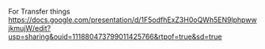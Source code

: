 For Transfer  things
https://docs.google.com/presentation/d/1F5odfhExZ3H0oQWh5EN9lphpwwjkmujW/edit?usp=sharing&ouid=111880473799011425766&rtpof=true&sd=true
